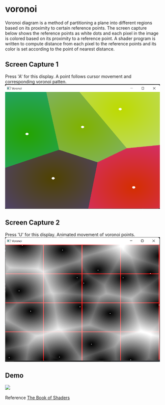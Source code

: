 # voronoi  
Voronoi diagram is a method of partitioning a plane into different regions based on its proximity to certain reference points. The screen capture below shows the reference points as white dots and each pixel in the image is colored based on its proximity to a reference point. A shader program is written to compute distance from each pixel to the reference points and its color is set according to the point of nearest distance.  

## Screen Capture 1 
Press 'A' for this display. A point follows cursor movement and corresponding voronoi patten.![Basic](https://github.com/sandeshpokhrel54/voronoi/blob/main/output/vor1.png)  

## Screen Capture 2
Press 'U' for this display. Animated movement of voronoi points. ![animated](https://github.com/sandeshpokhrel54/voronoi/blob/main/output/vor2.png)  

## Demo
![](https://github.com/sandeshpokhrel54/voronoi/blob/main/output/demo.gif)  

Reference [The Book of Shaders](https://thebookofshaders.com/)
